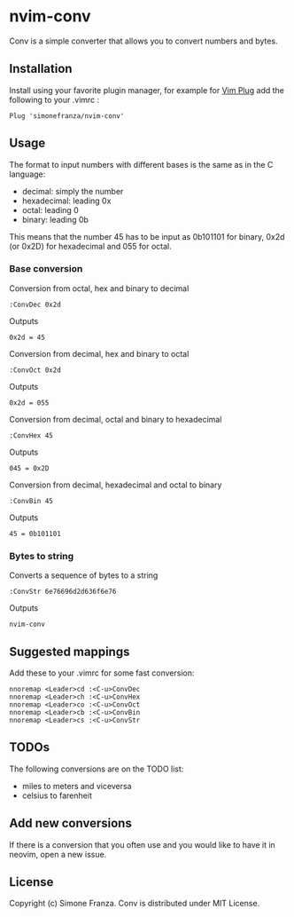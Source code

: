 # nvim-conv

Conv is a simple converter that allows you to convert numbers and bytes.

## Installation

Install using your favorite plugin manager, for example for [Vim Plug](https://github.com/junegunn/vim-plug)
add the following to your .vimrc :

    Plug 'simonefranza/nvim-conv'

## Usage

The format to input numbers with different bases is the same as in the C language:

 - decimal: simply the number
 - hexadecimal: leading 0x
 - octal: leading 0
 - binary: leading 0b

This means that the number 45 has to be input as 0b101101 for binary, 0x2d (or 0x2D)
for hexadecimal and 055 for octal.

### Base conversion
    
Conversion from octal, hex and binary to decimal

    :ConvDec 0x2d

Outputs

    0x2d = 45

Conversion from decimal, hex and binary to octal 

    :ConvOct 0x2d

Outputs

    0x2d = 055

Conversion from decimal, octal and binary to hexadecimal 

    :ConvHex 45

Outputs

    045 = 0x2D

Conversion from decimal, hexadecimal and octal to binary 

    :ConvBin 45

Outputs

    45 = 0b101101

### Bytes to string

Converts a sequence of bytes to a string

    :ConvStr 6e76696d2d636f6e76

Outputs

    nvim-conv

## Suggested mappings

Add these to your .vimrc for some fast conversion:

    nnoremap <Leader>cd :<C-u>ConvDec
    nnoremap <Leader>ch :<C-u>ConvHex
    nnoremap <Leader>co :<C-u>ConvOct
    nnoremap <Leader>cb :<C-u>ConvBin
    nnoremap <Leader>cs :<C-u>ConvStr

## TODOs

The following conversions are on the TODO list:

- miles to meters and viceversa
- celsius to farenheit

## Add new conversions

If there is a conversion that you often use and you would like to
have it in neovim, open a new issue.

## License

Copyright (c) Simone Franza. Conv is distributed under MIT License.
